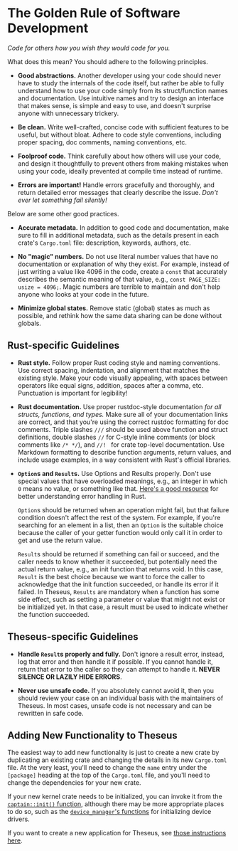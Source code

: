 # The Golden Rule of Software Development

*Code for others how you wish they would code for you.*

What does this mean? You should adhere to the following principles.

* **Good abstractions.** Another developer using your code should never have to study the internals of the code itself,
  but rather be able to fully understand how to use your code simply from its struct/function names and documentation.
  Use intuitive names and try to design an interface that makes sense, is simple and easy to use, and doesn't surprise anyone with unnecessary trickery.

* **Be clean.** Write well-crafted, concise code with sufficient features to be useful, but without bloat.
  Adhere to code style conventions, including proper spacing, doc comments, naming conventions, etc.

* **Foolproof code.** Think carefully about how others will use your code,
  and design it thoughtfully to prevent others from making mistakes when using your code,
  ideally prevented at compile time instead of runtime.

* **Errors are important!**  Handle errors gracefully and thoroughly,
  and return detailed error messages that clearly describe the issue. *Don't ever let something fail silently!*

Below are some other good practices.

* **Accurate metadata.**  In addition to good code and documentation, make sure to fill in additional metadata,
  such as the details present in each crate's `Cargo.toml` file: description, keywords, authors, etc.

* **No "magic" numbers.** Do not use literal number values that have no documentation or explanation of why they exist.
  For example, instead of just writing a value like 4096 in the code, create a `const` that accurately describes the semantic meaning of that value, e.g., `const PAGE_SIZE: usize = 4096;`.
  Magic numbers are terrible to maintain and don't help anyone who looks at your code in the future.

* **Minimize global states.** Remove static (global) states as much as possible, and rethink how the same data sharing can be done without globals.

## Rust-specific Guidelines

* **Rust style.** Follow proper Rust coding style and naming conventions. Use correct spacing, indentation, and alignment that matches the existing style.
  Make your code visually appealing, with spaces between operators like equal signs, addition, spaces after a comma, etc. Punctuation is important for legibility!

* **Rust documentation.** Use proper rustdoc-style documentation *for all structs, functions, and types.*
  Make sure all of your documentation links are correct, and that you're using the correct rustdoc formatting for doc comments.
  Triple slashes `///` should be used above function and struct definitions, double slashes `//` for C-style inline comments (or block comments like `/* */`), and `//! ` for crate top-level documentation.
  Use Markdown formatting to describe function arguments, return values, and include usage examples, in a way consistent with Rust's official libraries.

* **`Option`s and `Result`s.** Use Options and Results properly. Don't use special values that have overloaded meanings, e.g., an integer in which `0` means no value, or something like that.
  [Here's a good resource](<https://blog.burntsushi.net/rust-error-handling/>) for better understanding error handling in Rust.

  `Option`s should be returned when an operation might fail, but that failure condition doesn't affect the rest of the system.
  For example, if you're searching for an element in a list, then an `Option` is the suitable choice because the caller of your getter function would only call it in order to get and use the return value.

  `Result`s should be returned if something can fail or succeed, and the caller needs to know whether it succeeded, but potentially need the actual return value, e.g., an init function that returns void.
  In this case, `Result` is the best choice because we want to force the caller to acknowledge that the init function succeeded, or handle its error if it failed.
  In Theseus, `Results` are mandatory when a function has some side effect, such as setting a parameter or value that might not exist or be initialized yet.
  In that case, a result must be used to indicate whether the function succeeded.


## Theseus-specific Guidelines

* **Handle `Result`s properly and fully.** Don't ignore a result error, instead, log that error and then handle it if possible.
  If you cannot handle it, return that error to the caller so they can attempt to handle it. **NEVER SILENCE OR LAZILY HIDE ERRORS**.


* **Never use unsafe code.** If you absolutely cannot avoid it, then you should review your case on an individual basis with the maintainers of Theseus. In most cases, unsafe code is not necessary and can be rewritten in safe code.



## Adding New Functionality to Theseus

The easiest way to add new functionality is just to create a new crate by duplicating an existing crate and changing the details in its new `Cargo.toml` file.
At the very least, you'll need to change the `name` entry under the `[package]` heading at the top of the `Cargo.toml` file, and you'll need to change the dependencies for your new crate.

If your new kernel crate needs to be initialized, you can invoke it from the [`captain::init()` function](https://theseus-os.github.io/Theseus/doc/captain/index.html),
although there may be more appropriate places to do so, such as the [`device_manager`'s functions](https://theseus-os.github.io/Theseus/doc/device_manager/index.html) for initializing device drivers.

If you want to create a new application for Theseus, see [those instructions here](../app/app.md).

